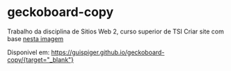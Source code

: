 # geckoboard-copy
Trabalho da disciplina de Sitios Web 2, curso superior de TSI
  Criar site com base [nesta imagem](geckoboard.jpg)
  
Disponivel em: https://guispiger.github.io/geckoboard-copy/{target="_blank"}
